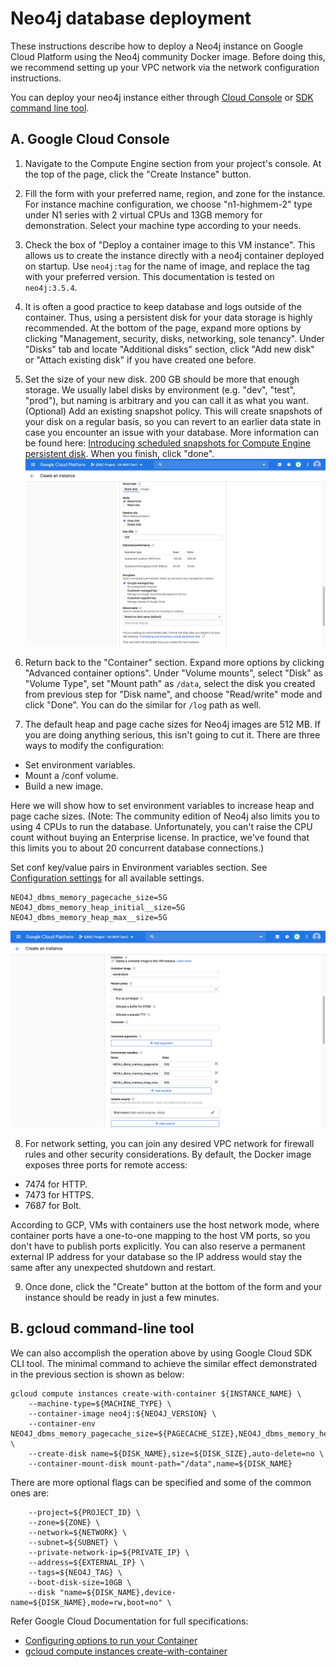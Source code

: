 # Neo4j database deployment

These instructions describe how to deploy a Neo4j instance on Google Cloud Platform using the Neo4j community Docker image. Before doing this, we recommend setting up your VPC network via the network configuration instructions.

You can deploy your neo4j instance either through [Cloud Console](#a-google-cloud-console) or [SDK command line tool](#b-gcloud-command-line-tool).

## A. Google Cloud Console
1. Navigate to the Compute Engine section from your project's console. At the top of the page, click the "Create Instance" button.

2. Fill the form with your preferred name, region, and zone for the instance. For instance machine configuration, we choose "n1-highmem-2" type under N1 series with 2 virtual CPUs and 13GB memory for demonstration. Select your machine type according to your needs.

3. Check the box of "Deploy a container image to this VM instance". This allows us to create the instance directly with a neo4j container deployed on startup. Use `neo4j:tag` for the name of image, and replace the tag with your preferred version. This documentation is tested on `neo4j:3.5.4`.

4. It is often a good practice to keep database and logs outside of the container. Thus, using a persistent disk for your data storage is highly recommended. At the bottom of the page, expand more options by clicking "Management, security, disks, networking, sole tenancy". Under "Disks" tab and locate "Additional disks" section, click "Add new disk" or "Attach existing disk" if you have created one before.

5. Set the size of your new disk. 200 GB should be more that enough storage. We usually label disks by environment (e.g. "dev", "test", "prod"), but naming is arbitrary and you can call it as what you want. (Optional) Add an existing snapshot policy. This will create snapshots of your disk on a regular basis, so you can revert to an earlier data state in case you encounter an issue with your database. More information can be found here: [Introducing scheduled snapshots for Compute Engine persistent disk](https://cloud.google.com/blog/products/compute/introducing-scheduled-snapshots-for-compute-engine-persistent-disk). When you finish, click "done".
![Add new disk](images/disk.png)

6. Return back to the "Container" section. Expand more options by clicking "Advanced container options". Under "Volume mounts", select "Disk" as "Volume Type", set "Mount path" as `/data`, select the disk you created from previous step for "Disk name", and choose "Read/write" mode and click "Done". You can do the similar for `/log` path as well.

7. The default heap and page cache sizes for Neo4j images are 512 MB. If you are doing anything serious, this isn't going to cut it. There are three ways to modify the configuration:
 * Set environment variables.
 * Mount a /conf volume.
 * Build a new image.

 Here we will show how to set environment variables to increase heap and page cache sizes. (Note: The community edition of Neo4j also limits you to using 4 CPUs to run the database. Unfortunately, you can't raise the CPU count without buying an Enterprise license. In practice, we've found that this limits you to about 20 concurrent database connections.)

 Set conf key/value pairs in Environment variables section. See [Configuration settings](https://neo4j.com/docs/operations-manual/current/reference/configuration-settings/) for all available settings.
 ```
NEO4J_dbms_memory_pagecache_size=5G
NEO4J_dbms_memory_heap_initial__size=5G
NEO4J_dbms_memory_heap_max__size=5G
 ```
 ![Volume mounts](images/container.png)

8. For network setting, you can join any desired VPC network for firewall rules and other security considerations. By default, the Docker image exposes three ports for remote access:
 * 7474 for HTTP.
 * 7473 for HTTPS.
 * 7687 for Bolt.

 According to GCP, VMs with containers use the host network mode, where container ports have a one-to-one mapping to the host VM ports, so you don't have to publish ports explicitly. You can also reserve a permanent external IP address for your database so the IP address would stay the same after any unexpected shutdown and restart.

9. Once done, click the "Create" button at the bottom of the form and your instance should be ready in just a few minutes.

## B. gcloud command-line tool
We can also accomplish the operation above by using Google Cloud SDK CLI tool. The minimal command to achieve the similar effect demonstrated in the previous section is shown as below:
```
gcloud compute instances create-with-container ${INSTANCE_NAME} \
    --machine-type=${MACHINE_TYPE} \
    --container-image neo4j:${NEO4J_VERSION} \
    --container-env NEO4J_dbms_memory_pagecache_size=${PAGECACHE_SIZE},NEO4J_dbms_memory_heap_initial__size=${HEAP_INIT_SIZE},NEO4J_dbms_memory_heap_max__size=${HEAP_MAX_SIZE} \
    --create-disk name=${DISK_NAME},size=${DISK_SIZE},auto-delete=no \
    --container-mount-disk mount-path="/data",name=${DISK_NAME}
```
There are more optional flags can be specified and some of the common ones are:
```
    --project=${PROJECT_ID} \
    --zone=${ZONE} \
    --network=${NETWORK} \
    --subnet=${SUBNET} \
    --private-network-ip=${PRIVATE_IP} \
    --address=${EXTERNAL_IP} \
    --tags=${NEO4J_TAG} \
    --boot-disk-size=10GB \
    --disk "name=${DISK_NAME},device-name=${DISK_NAME},mode=rw,boot=no" \
```
Refer Google Cloud Documentation for full specifications:
* [Configuring options to run your Container](https://cloud.google.com/compute/docs/containers/configuring-options-to-run-containers)
* [gcloud compute instances create-with-container](https://cloud.google.com/sdk/gcloud/reference/compute/instances/create-with-container)

<!--
gcloud compute instances create-with-container trellis-neo4j-xingziye \
    --machine-type=n1-highmem-2 \
    --tags=neo4j \
    --network=trellis-dev \
    --subnet=us-west1 \
    --address=trellis-neo4j-xingziye \
    --container-image neo4j:3.5.4 \
    --container-env NEO4J_dbms_memory_pagecache_size=5G,NEO4J_dbms_memory_heap_initial__size=5G,NEO4J_dbms_memory_heap_max__size=5G \
    --create-disk name=disk-neo4j-xingziye,size=200GB,auto-delete=no \
    --container-mount-disk mount-path="/data",name=disk-neo4j-xingziye
--!>
